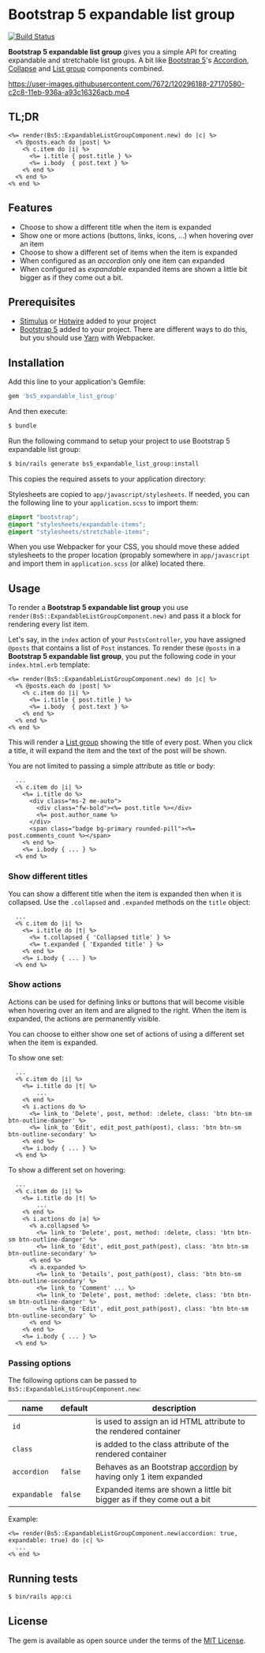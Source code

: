 # Bootstrap 5 expandable list group

[![Build Status](https://travis-ci.org/bazzel/Bs5ExpandableListGroup.svg?branch=main)](https://travis-ci.org/bazzel/Bs5ExpandableListGroup)

**Bootstrap 5 expandable list group** gives you a simple API for creating expandable and stretchable list groups. A bit like [Bootstrap 5](https://getbootstrap.com/)'s [Accordion](https://getbootstrap.com/docs/5.0/components/accordion/), [Collapse](https://getbootstrap.com/docs/5.0/components/collapse/) and [List group](https://getbootstrap.com/docs/5.0/components/list-group/) components combined.

https://user-images.githubusercontent.com/7672/120296188-27170580-c2c8-11eb-936a-a93c16326acb.mp4

## TL;DR

```erb
<%= render(Bs5::ExpandableListGroupComponent.new) do |c| %>
  <% @posts.each do |post| %>
    <% c.item do |i| %>
      <%= i.title { post.title } %>
      <%= i.body  { post.text } %>
    <% end %>
  <% end %>
<% end %>
```

## Features

- Choose to show a different title when the item is expanded
- Show one or more actions (buttons, links, icons, ...) when hovering over an item
- Choose to show a different set of items when the item is expanded
- When configured as an *accordion* only one item can expanded
- When configured as *expandable* expanded items are shown a little bit bigger as if they come out a bit.


## Prerequisites

- [Stimulus](https://github.com/hotwired/stimulus-rails) or [Hotwire](https://github.com/hotwired/hotwire-rails) added to your project
- [Bootstrap 5](https://getbootstrap.com/) added to your project. There are different ways to do this, but you should use [Yarn](https://getbootstrap.com/docs/5.0/getting-started/download/#rubygems) with Webpacker.

## Installation

Add this line to your application's Gemfile:

```ruby
gem 'bs5_expandable_list_group'
```

And then execute:

```bash
$ bundle
```

Run the following command to setup your project to use Bootstrap 5 expandable list group:

```bash
$ bin/rails generate bs5_expandable_list_group:install
```

This copies the required assets to your application directory:

Stylesheets are copied to `app/javascript/stylesheets`. If needed, you can the following line to your `application.scss` to import them:

```scss
@import "bootstrap";
@import "stylesheets/expandable-items";
@import "stylesheets/stretchable-items";
```

When you use Webpacker for your CSS, you should move these added stylesheets to the proper location (propably somewhere in `app/javascript` and import them in `application.scss` (or alike) located there.

## Usage

To render a **Bootstrap 5 expandable list group** you use `render(Bs5::ExpandableListGroupComponent.new)` and pass it a block for rendering every list item.

Let's say, in the `index` action of your `PostsController`, you have assigned `@posts` that contains a list of `Post` instances. To render these `@posts` in a **Bootstrap 5 expandable list group**, you put the following code in your `index.html.erb` template:

```erb
<%= render(Bs5::ExpandableListGroupComponent.new) do |c| %>
  <% @posts.each do |post| %>
    <% c.item do |i| %>
      <%= i.title { post.title } %>
      <%= i.body  { post.text } %>
    <% end %>
  <% end %>
<% end %>
```

This will render a [List group](https://getbootstrap.com/docs/5.0/components/list-group/) showing the title of every post. When you click a title, it will expand the item and the text of the post will be shown.

You are not limited to passing a simple attribute as title or body:

```erb
  ...
  <% c.item do |i| %>
    <%= i.title do %>
      <div class="ms-2 me-auto">
        <div class="fw-bold"><%= post.title %></div>
        <%= post.author_name %>
      </div>
      <span class="badge bg-primary rounded-pill"><%= post.comments_count %></span>
    <% end %>
    <%= i.body { ... } %>
  <% end %>
```

### Show different titles

You can show a different title when the item is expanded then when it is collapsed. Use the `.collapsed` and `.expanded` methods on the `title` object:

```erb
  ...
  <% c.item do |i| %>
    <%= i.title do |t| %>
      <%= t.collapsed { 'Collapsed title' } %>
      <%= t.expanded { 'Expanded title' } %>
    <% end %>
    <%= i.body { ... } %>
  <% end %>
```

### Show actions

Actions can be used for defining links or buttons that will become visible when hovering over an item and are aligned to the right. When the item is expanded, the actions are permanently visible.

You can choose to either show one set of actions of using a different set when the item is expanded.

To show one set:

```erb
  ...
  <% c.item do |i| %>
    <%= i.title do |t| %>
		...
    <% end %>
    <% i.actions do %>
      <%= link_to 'Delete', post, method: :delete, class: 'btn btn-sm btn-outline-danger' %>
      <%= link_to 'Edit', edit_post_path(post), class: 'btn btn-sm btn-outline-secondary' %>
    <% end %>
    <%= i.body { ... } %>
  <% end %>
```

To show a different set on hovering:

```erb
  ...
  <% c.item do |i| %>
    <%= i.title do |t| %>
		...
    <% end %>
    <% i.actions do |a| %>
      <% a.collapsed %>
        <%= link_to 'Delete', post, method: :delete, class: 'btn btn-sm btn-outline-danger' %>
        <%= link_to 'Edit', edit_post_path(post), class: 'btn btn-sm btn-outline-secondary' %>
      <% end %>      
      <% a.expanded %>
        <%= link_to 'Details', post_path(post), class: 'btn btn-sm btn-outline-secondary' %>
        <%= link_to 'Comment' ... %>
        <%= link_to 'Delete', post, method: :delete, class: 'btn btn-sm btn-outline-danger' %>
        <%= link_to 'Edit', edit_post_path(post), class: 'btn btn-sm btn-outline-secondary' %>
      <% end %>      
    <% end %>
    <%= i.body { ... } %>
  <% end %>
```

### Passing options

The following options can be passed to `Bs5::ExpandableListGroupComponent.new`:

| name  |  default | description |
|---|---|---|
|  `id` |   | is used to assign an id HTML attribute to the rendered container |
| `class`  |   | is added to the class attribute of the rendered container |
|  `accordion` | `false`  | Behaves as an Bootstrap [accordion](https://getbootstrap.com/docs/5.0/components/accordion/) by having only 1 item expanded |
|  `expandable` | `false`  | Expanded items are shown a little bit bigger as if they come out a bit|


Example:

```erb
<%= render(Bs5::ExpandableListGroupComponent.new(accordion: true, expandable: true) do |c| %>
  ...
<% end %>
```

## Running tests

```bash
$ bin/rails app:ci
```

## License

The gem is available as open source under the terms of the [MIT License](https://opensource.org/licenses/MIT).
